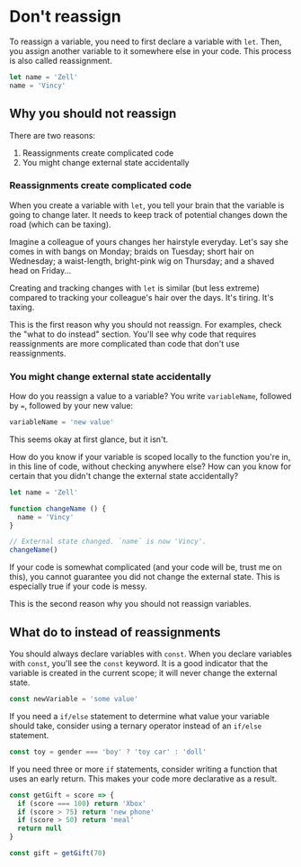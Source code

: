 # Don't reassign

To reassign a variable, you need to first declare a variable with `let`. Then, you assign another variable to it somewhere else in your code. This process is also called reassignment.

```js
let name = 'Zell'
name = 'Vincy'
```

## Why you should not reassign

There are two reasons:

1. Reassignments create complicated code
2. You might change external state accidentally

### Reassignments create complicated code

When you create a variable with `let`, you tell your brain that the variable is going to change later. It needs to keep track of potential changes down the road (which can be taxing).

Imagine a colleague of yours changes her hairstyle everyday. Let's say she comes in with bangs on Monday; braids on Tuesday; short hair on Wednesday; a waist-length, bright-pink wig on Thursday; and a shaved head on Friday...

Creating and tracking changes with `let` is similar (but less extreme) compared to tracking your colleague's hair over the days. It's tiring. It's taxing.

This is the first reason why you should not reassign. For examples, check the "what to do instead" section. You'll see why code that requires reassignments are more complicated than code that don't use reassignments.

### You might change external state accidentally

How do you reassign a value to a variable? You write `variableName`, followed by `=`, followed by your new value:

```js
variableName = 'new value'
```

This seems okay at first glance, but it isn't.

How do you know if your variable is scoped locally to the function you're in, in this line of code, without checking anywhere else? How can you know for certain that you didn't change the external state accidentally?

```js
let name = 'Zell'

function changeName () {
  name = 'Vincy'
}

// External state changed. `name` is now 'Vincy'.
changeName()
```

If your code is somewhat complicated (and your code will be, trust me on this), you cannot guarantee you did not change the external state. This is especially true if your code is messy.

This is the second reason why you should not reassign variables.

## What do to instead of reassignments

You should always declare variables with `const`. When you declare variables with `const`, you'll see the `const` keyword. It is a good indicator that the variable is created in the current scope; it will never change the external state.

```js
const newVariable = 'some value'
```

If you need a `if/else` statement to determine what value your variable should take, consider using a ternary operator instead of an `if/else` statement.

```js
const toy = gender === 'boy' ? 'toy car' : 'doll'
```

If you need three or more `if` statements, consider writing a function that uses an early return. This makes your code more declarative as a result.

```js
const getGift = score => {
  if (score === 100) return 'Xbox'
  if (score > 75) return 'new phone'
  if (score > 50) return 'meal'
  return null
}

const gift = getGift(70)
```
